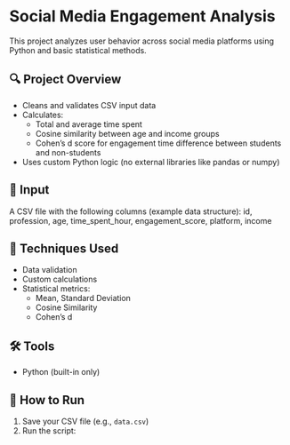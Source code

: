 # Social Media Engagement Analysis

This project analyzes user behavior across social media platforms using Python and basic statistical methods.

## 🔍 Project Overview
- Cleans and validates CSV input data
- Calculates:
  - Total and average time spent
  - Cosine similarity between age and income groups
  - Cohen’s d score for engagement time difference between students and non-students
- Uses custom Python logic (no external libraries like pandas or numpy)

## 📂 Input
A CSV file with the following columns (example data structure):
id, profession, age, time_spent_hour, engagement_score, platform, income


## 🧠 Techniques Used
- Data validation
- Custom calculations
- Statistical metrics:
  - Mean, Standard Deviation
  - Cosine Similarity
  - Cohen’s d

## 🛠️ Tools
- Python (built-in only)

## 🚀 How to Run
1. Save your CSV file (e.g., `data.csv`)
2. Run the script:
